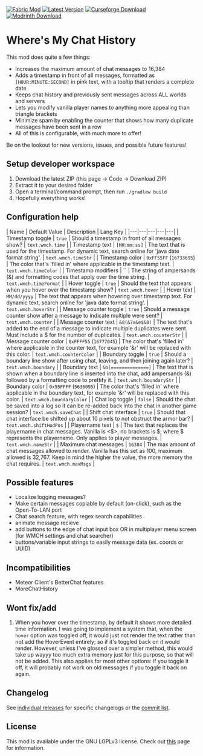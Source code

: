 [![Fabric Mod](https://img.shields.io/badge/modloader-fabric-eeeeee)](https://fabricmc.net/use/)
[![Latest Version](https://img.shields.io/badge/version-1.5.5-blueviolet)](https://github.com/mrbuilder1961/WheresMyChatHistory/releases)
[![Curseforge Download](https://img.shields.io/badge/curseforge-6083_downloads-blue)](https://www.curseforge.com/minecraft/mc-mods/wmch)
[![Modrinth Download](https://img.shields.io/badge/dynamic/json?color=brightgreen&label=modrinth&suffix=%20downloads&query=downloads&url=https://api.modrinth.com/v2/project/MOqt4Z5n&cacheSeconds=3600)](https://www.modrinth.com/mod/MOqt4Z5n)
# Where's My Chat History

This mod does quite a few things:
- Increases the maximum amount of chat messages to 16,384
- Adds a timestamp in front of all messages, formatted as `[HOUR:MINUTE:SECOND]` in pink text, with a tooltip that renders a complete date
- Keeps chat history and previously sent messages across ALL worlds and servers
- Lets you modify vanilla player names to anything more appealing than triangle brackets
- Minimize spam by enabling the counter that shows how many duplicate messages have been sent in a row
- All of this is configurable, with much more to offer!

Be on the lookout for new versions, issues, and possible future features!

## Setup developer workspace

1. Download the latest ZIP (this page -> Code -> Download ZIP)
2. Extract it to your desired folder
3. Open a terminal/command prompt, then run `./gradlew build`
4. Hopefully everything works!

## Configuration help

| Name | Default Value | Description  | Lang Key |
|---|---|---|---|---|
| Timestamp toggle | `true` | Should a timestamp in front of all messages show? | `text.wmch.time` |
| Timestamp text | `[HH:mm:ss]` | The text that is used for the timestamp. For dynamic text, search online for 'java date format string'. | `text.wmch.timeStr` |
| Timestamp color | `0xFF55FF` (`16733695`) | The color that's 'filled in' where applicable in the timestamp text. | `text.wmch.timeColor` |
| Timestamp modifiers | `` | The string of ampersands (&) and formatting codes that apply over the time string. | `text.wmch.timeFormat` |
| Hover toggle | `true` | Should the text that appears when you hover over the timestamp show? | `text.wmch.hover` |
| Hover text | `MM/dd/yyyy` | The text that appears when hovering over timestamp text. For dynamic text, search online for 'java date format string'. | `text.wmch.hoverStr` |
| Message counter toggle | `true` | Should a message counter show after a message to indicate multiple were sent? | `text.wmch.counter` |
| Message counter text | `&8(&7x&e$&8)` | The text that's added to the end of a message to indicate multiple duplicates were sent. Must include a $ for the number of duplicates. | `text.wmch.counterStr` |
| Message counter color | `0xFFFF55` (`16777045`) | The color that's 'filled in' where applicable in the counter text, for example '&r' will be replaced with this color. | `text.wmch.counterColor` |
| Boundary toggle | `true` | Should a boundary line show after using chat, leaving, and then joining again later? | `text.wmch.boundary` |
| Boundary text | `&b[==============]` | The text that is shown when a boundary line is inserted into the chat, add ampersands (&) followed by a formatting code to prettify it. | `text.wmch.boundaryStr` |
| Boundary color | `0x55FFFF` (`5636095`) | The color that's 'filled in' where applicable in the boundary text, for example '&r' will be replaced with this color. | `text.wmch.boundaryColor` |
| Chat log toggle | `false` | Should the chat be saved into a log so it can be re-added back into the chat in another game session? | `text.wmch.saveChat` |
| Shift chat interface | `true` | Should that chat interface be shifted up about 10 pixels to not obstruct the armor bar? | `text.wmch.shiftHudPos` |
| Playername text | `$` | The text that replaces the playername in chat messages. Vanilla is <$>, no brackets is $; where $ represents the playername. Only applies to player messages. | `text.wmch.nameStr` |
| Maximum chat messages | `16384` | The max amount of chat messages allowed to render. Vanilla has this set as 100, maximum allowed is 32,767. Keep in mind the higher the value, the more memory the chat requires. | `text.wmch.maxMsgs` |

## Possible features
- Localize logging messages?
- Make certain messages copiable by default (on-click), such as the Open-To-LAN port
- Chat search feature, with regex search capabilities
- animate message recieve
- add buttons to the edge of chat input box OR in multiplayer menu screen (for WMCH settings and chat searcher)
- buttons/variable input strings to easily message data (ex. coords or UUID)

## Incompatibilities

- Meteor Client's BetterChat features
- MoreChatHistory

## Wont fix/add

1. When you hover over the timestamp, by default it shows more detailed time information.
I was going to implement a system that, when the `hover` option was toggled off, it would just not render the text rather than not add the HoverEvent entirely; so if it's toggled back on it would render. However, unless I've glossed over a simpler method, this would take up wayyy too much extra memory just for this purpose, so that will not be added. This also applies for most other options: if you toggle it off, it will probably not work on old messages if you toggle it back on again.

## Changelog

See [individual releases](https://github.com/mrbuilder1961/WheresMyChatHistory/releases) for specific changelogs or the [commit list](https://github.com/mrbuilder1961/WheresMyChatHistory/commits).

## License
This mod is available under the GNU LGPLv3 license. Check out [this](https://choosealicense.com/licenses/lgpl-3.0/) page for information.
